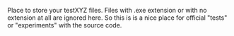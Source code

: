 Place to store your testXYZ files. Files with .exe extension or with
no extension at all are ignored here. So this is is a nice place for
official "tests" or "experiments" with the source code. 